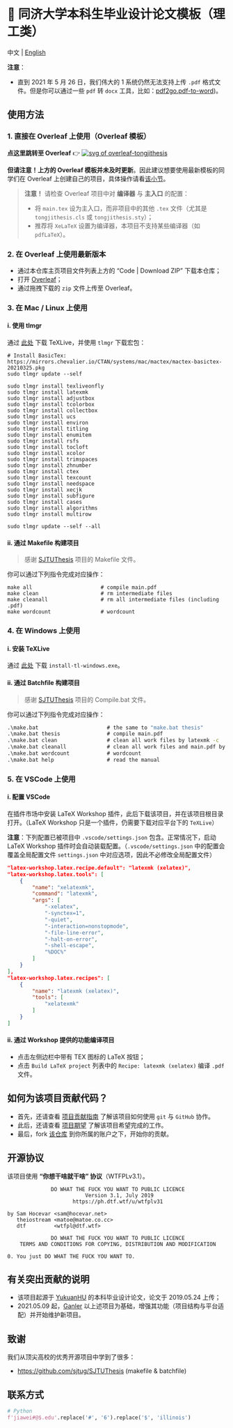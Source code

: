 # :page_facing_up: 同济大学本科生毕业设计论文模板（理工类）

中文 | [English](README-EN.md)

**注意**：

* 直到 2021 年 5 月 26 日，我们伟大的 1 系统仍然无法支持上传 `.pdf` 格式文件。但是你可以通过一些 `pdf` 转 `docx` 工具，比如：[pdf2go.pdf-to-word](https://www.pdf2go.com/pdf-to-word))。

## 使用方法

### 1. 直接在 **Overleaf** 上使用（Overleaf 模板）

**点这里跳转至 Overleaf** 👉 [![svg of overleaf-tongjithesis](https://img.shields.io/badge/overleaf-tongjithesis-green.svg)](https://www.overleaf.com/latex/templates/tongji-undergrad-thesis/dfdvqsmpfcgk)

**但请注意！上方的 Overleaf 模板并未及时更新**。因此建议想要使用最新模板的同学们在 Overleaf 上创建自己的项目，具体操作请看[该小节](#2-在-overleaf-上使用最新版本)。

> **注意！** 请检查 Overleaf 项目中对 **编译器** 与 **主入口** 的配置：
>
> * 将 `main.tex` 设为主入口，而非项目中的其他 `.tex` 文件（尤其是 `tongjithesis.cls` 或 `tongjithesis.sty`）；
> * 推荐将 `XeLaTeX` 设置为编译器，本项目不支持某些编译器（如 `pdfLaTeX`）。

### 2. 在 **Overleaf** 上使用最新版本

* 通过本仓库主页项目文件列表上方的 “Code | Download ZIP” 下载本仓库；
* 打开 [Overleaf](https://www.overleaf.com/)；
* 通过拖拽下载的 `zip` 文件上传至 Overleaf。

### 3. 在 Mac / Linux 上使用

#### i. 使用 tlmgr

通过 [此处](https://tug.org/texlive/acquire.html) 下载 TeXLive，并使用 `tlmgr` 下载宏包：

```shell
# Install BasicTex: https://mirrors.chevalier.io/CTAN/systems/mac/mactex/mactex-basictex-20210325.pkg
sudo tlmgr update --self

sudo tlmgr install texliveonfly
sudo tlmgr install latexmk
sudo tlmgr install adjustbox
sudo tlmgr install tcolorbox
sudo tlmgr install collectbox
sudo tlmgr install ucs
sudo tlmgr install environ
sudo tlmgr install titling
sudo tlmgr install enumitem
sudo tlmgr install rsfs
sudo tlmgr install tocloft
sudo tlmgr install xcolor
sudo tlmgr install trimspaces
sudo tlmgr install zhnumber
sudo tlmgr install ctex
sudo tlmgr install texcount
sudo tlmgr install needspace
sudo tlmgr install xecjk
sudo tlmgr install subfigure
sudo tlmgr install cases
sudo tlmgr install algorithms
sudo tlmgr install multirow

sudo tlmgr update --self --all
```

#### ii. 通过 Makefile 构建项目

> 感谢 [SJTUThesis](https://github.com/sjtug/SJTUThesis) 项目的 Makefile 文件。

你可以通过下列指令完成对应操作：

```shell
make all                      # compile main.pdf
make clean                    # rm intermediate files
make cleanall                 # rm all intermediate files (including .pdf)
make wordcount                # wordcount
```

### 4. 在 Windows 上使用

#### i. 安装 TeXLive

通过 [此处](https://www.tug.org/texlive/acquire-netinstall.html) 下载 `install-tl-windows.exe`。

#### ii. 通过 Batchfile 构建项目

> 感谢 [SJTUThesis](https://github.com/sjtug/SJTUThesis) 项目的 Compile.bat 文件。

你可以通过下列指令完成对应操作：

```bat
.\make.bat                      # the same to "make.bat thesis"
.\make.bat thesis               # compile main.pdf
.\make.bat clean                # clean all work files by latexmk -c
.\make.bat cleanall             # clean all work files and main.pdf by latexmk -C
.\make.bat wordcount            # wordcount
.\make.bat help                 # read the manual
```

### 5. 在 VSCode 上使用

#### i. 配置 VSCode

在插件市场中安装 LaTeX Workshop 插件，此后下载该项目，并在该项目根目录打开。（LaTeX Workshop 只是一个插件，仍需要下载对应平台下的 `TeXLive`）

**注意**：下列配置已被项目中 `.vscode/settings.json` 包含。正常情况下，启动 LaTeX Workshop 插件时会自动装载配置。（`.vscode/settings.json` 中的配置会覆盖全局配置文件 `settings.json` 中对应选项，因此不必修改全局配置文件）

```json
"latex-workshop.latex.recipe.default": "latexmk (xelatex)",
"latex-workshop.latex.tools": [
    {
        "name": "xelatexmk",
        "command": "latexmk",
        "args": [
            "-xelatex",
            "-synctex=1",
            "-quiet",
            "-interaction=nonstopmode",
            "-file-line-error",
            "-halt-on-error",
            "-shell-escape",
            "%DOC%"
        ]
    }
],
"latex-workshop.latex.recipes": [
    {
        "name": "latexmk (xelatex)",
        "tools": [
            "xelatexmk"
        ]
    }
]
```

#### ii. 通过 Workshop 提供的功能编译项目

* 点击左侧边栏中带有 TEX 图标的 LaTeX 按钮；
* 点击 `Build LaTeX project` 列表中的 `Recipe: latexmk (xelatex)` 编译 `.pdf` 文件。

## 如何为该项目贡献代码？

* 首先，还请查看 [项目贡献指南](CONTRIBUTING.md) 了解该项目如何使用 `git` 与 `GitHub` 协作。
* 此后，还请查看 [项目期望](ROADMAP.md) 了解该项目希望完成的工作。
* 最后，fork [该仓库](https://github.com/TJ-CSCCG/tongji-undergrad-thesis) 到你所属的账户之下，开始你的贡献。

## 开源协议

该项目使用 **“你想干啥就干啥” 协议**（WTFPLv3.1）。

```text
              DO WHAT THE FUCK YOU WANT TO PUBLIC LICENCE
                         Version 3.1, July 2019
                     https://ph.dtf.wtf/u/wtfplv31

by Sam Hocevar <sam@hocevar.net>
   theiostream <matoe@matoe.co.cc>
   dtf         <wtfpl@dtf.wtf>

              DO WHAT THE FUCK YOU WANT TO PUBLIC LICENCE
    TERMS AND CONDITIONS FOR COPYING, DISTRIBUTION AND MODIFICATION

0. You just DO WHAT THE FUCK YOU WANT TO.
```

## 有关突出贡献的说明

* 该项目起源于 [YukuanHU](https://github.com/YukuanHu) 的本科毕业设计论文，论文于 2019.05.24 上传；
* 2021.05.09 起，[Ganler](https://github.com/ganler) 以上述项目为基础，增强其功能（项目结构与平台适配）并开始维护新项目。

## 致谢

我们从顶尖高校的优秀开源项目中学到了很多：

* https://github.com/sjtug/SJTUThesis (makefile & batchfile)

## 联系方式

```python
# Python
f'jiawei#@$.edu'.replace('#', '6').replace('$', 'illinois')
```
